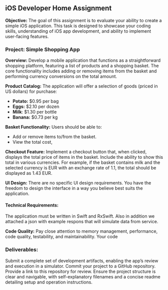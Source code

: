 ## iOS Developer Home Assignment

**Objective:** The goal of this assignment is to evaluate your ability to create
a simple iOS application. This task is designed to showcase your coding
skills, understanding of iOS app development, and ability to implement
user-facing features.

### Project: Simple Shopping App

**Overview:** Develop a mobile application that functions as a
straightforward shopping platform, featuring a list of products and a
shopping basket. The core functionality includes adding or removing items
from the basket and performing currency conversions on the total amount.

**Product Catalog:** The application will offer a selection of goods (priced in
US dollars) for purchase:
- **Potato:** $0.95 per bag
- **Eggs:** $2.10 per dozen
- **Milk**: $1.30 per bottle
- **Banana:** $0.73 per kg

**Basket Functionality:** Users should be able to:
- Add or remove items to/from the basket.
- View the total cost, 

**Checkout Feature:** Implement a checkout button that, when clicked,
displays the total price of items in the basket. Include the ability to show
this total in various currencies. For example, if the basket contains milk
and the selected currency is EUR with an exchange rate of 1.1, the total
should be displayed as 1.43 EUR.

**UI Design:** There are no specific UI design requirements. You have the
freedom to design the interface in a way you believe best suits the
application.

#### Technical Requirements:
The application must be written in Swift and RxSwift. Also in addition we
attached a json with example respons that will simulate data from service.

**Code Quality:** Pay close attention to memory management, performance,
code quality, testability, and maintainability. Your code

### Deliverables:
Submit a complete set of development artifacts, enabling the app’s review
and execution in a simulator.
Commit your project to a GitHub repository. Provide a link to this
repository for review.
Ensure the project structure is clear and navigable, with self-explanatory
filenames and a concise readme detailing setup and operation
instructions.
